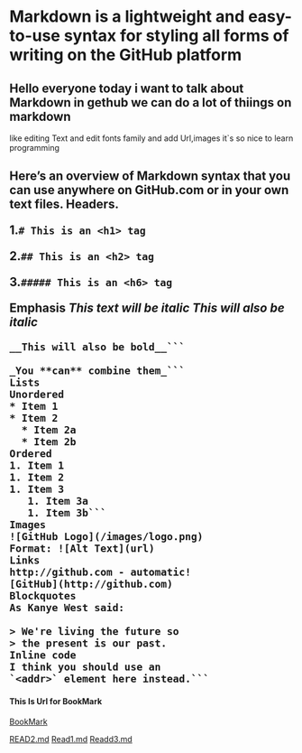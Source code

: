 # Markdown is a lightweight and easy-to-use syntax for styling all forms of writing on the GitHub platform #
## Hello everyone today i want to talk about Markdown  in gethub we can do a lot of thiings on markdown 
  like editing Text and edit fonts family and add Url,images 
it`s so nice to learn programming <h2>
Here’s an overview of Markdown syntax that you can use anywhere on GitHub.com or in your own text files.
Headers.
  
1.```# This is an <h1> tag```

2.```## This is an <h2> tag```

3.```##### This is an <h6> tag```


Emphasis
*This text will be italic*
_This will also be italic_

```**This text will be bold**
__This will also be bold__```

_You **can** combine them_```
Lists
Unordered
* Item 1
* Item 2
  * Item 2a
  * Item 2b
Ordered
1. Item 1
1. Item 2
1. Item 3
   1. Item 3a
   1. Item 3b```
Images
![GitHub Logo](/images/logo.png)
Format: ![Alt Text](url)
Links
http://github.com - automatic!
[GitHub](http://github.com)
Blockquotes
As Kanye West said:

> We're living the future so
> the present is our past.
Inline code
I think you should use an
`<addr>` element here instead.```
```
#### This Is Url for BookMark 
[BookMark](https://help.github.com/en/articles/basic-writing-and-formatting-syntax)

[READ2.md](TExtEditor)
[Read1.md](MArkdown)
[Readd3.md](HOme)
